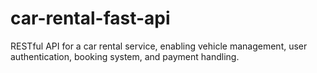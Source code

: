 # car-rental-fast-api
RESTful API for a car rental service, enabling vehicle management, user authentication, booking system, and payment handling.
